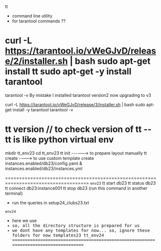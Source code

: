 tt
- command line utility
- for tarantool commands ??

curl -L https://tarantool.io/vWeGJvD/release/2/installer.sh | bash
sudo apt-get install tt
sudo apt-get -y install tarantool
====================================================================================
tarantool -v
By mistake I installed tarantool version2
now upgrading to v3


curl -L https://tarantool.io/vWeGJvD/release/3/installer.sh | bash
sudo apt-get install -y tarantool
tarantool -v

tt version      // to check version of tt
-- tt is like python virtual env
====================================================================================

mkdir tt_env23
cd tt_env23
    tt init ------> to prepare layout manually
    tt create ----> to use custom template
create instances.enabled/db23/config.yaml & instances.enabled/db23/instances.yml

====================================================================================
`env23`
tt start db23
tt status db23
tt connect db23:instance001
tt stop db23        (run this command in another terminal)
- run the queries in setup24_clubs23.txt

`env24`
- here we use <tt create>
- so, all the directory structure is prepared for us
- we dont have any templates for now... so, ignore these folders for now
    templates23
    tt_env24
====================================================================================
